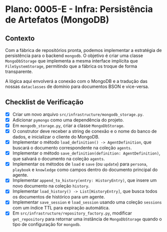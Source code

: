 # Plano: 0005-E - Infra: Persistência de Artefatos (MongoDB)

## Contexto

Com a fábrica de repositórios pronta, podemos implementar a estratégia de persistência para o backend `mongodb`. O objetivo é criar uma classe `MongoDbStorage` que implementa a mesma interface implícita que `FileSystemStorage`, permitindo que a fábrica os troque de forma transparente.

A lógica aqui envolverá a conexão com o MongoDB e a tradução das nossas `dataclasses` de domínio para documentos BSON e vice-versa.

## Checklist de Verificação

- [x] Criar um novo arquivo `src/infrastructure/mongodb_storage.py`.
- [x] Adicionar `pymongo` como uma dependência do projeto.
- [x] Em `mongodb_storage.py`, criar a classe `MongoDbStorage`.
- [x] O construtor deve receber a string de conexão e o nome do banco de dados, e inicializar o cliente do MongoDB.
- [x] Implementar o método `load_definition() -> AgentDefinition`, que buscará o documento correspondente na coleção `agents`.
- [x] Implementar o método `save_definition(definition: AgentDefinition)`, que salvará o documento na coleção `agents`.
- [x] Implementar os métodos de `load` e `save` (ou `update`) para `persona`, `playbook` e `knowledge` como campos dentro do documento principal do agente.
- [x] Implementar `append_to_history(entry: HistoryEntry)`, que insere um novo documento na coleção `history`.
- [x] Implementar `load_history() -> List[HistoryEntry]`, que busca todos os documentos de histórico para um agente.
- [x] Implementar `save_session` e `load_session` usando uma coleção `sessions` com um índice TTL para expiração automática.
- [x] Em `src/infrastructure/repository_factory.py`, modificar `get_repository` para retornar uma instância de `MongoDbStorage` quando o tipo de configuração for `mongodb`.
